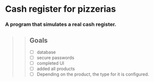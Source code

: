 # Сash register for pizzerias
### A program that simulates a real cash register.

>> ## Goals
>> - [ ] database
>> - [ ] secure passwords
>> - [ ] completed UI
>> - [ ] added all products
>> - [ ] Depending on the product, the type for it is configured.
